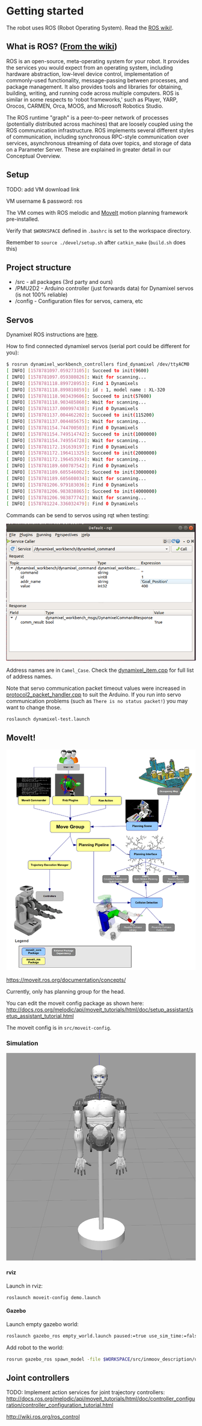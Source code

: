 # Getting started

The robot uses ROS (Robot Operating System). Read the [ROS wiki!](http://wiki.ros.org/).

## What is ROS? ([From the wiki](http://wiki.ros.org/ROS/Introduction))

ROS is an open-source, meta-operating system for your robot. It provides the services you would expect from an operating system, including hardware abstraction, low-level device control, implementation of commonly-used functionality, message-passing between processes, and package management. It also provides tools and libraries for obtaining, building, writing, and running code across multiple computers. ROS is similar in some respects to 'robot frameworks,' such as Player, YARP, Orocos, CARMEN, Orca, MOOS, and Microsoft Robotics Studio.

The ROS runtime "graph" is a peer-to-peer network of processes (potentially distributed across machines) that are loosely coupled using the ROS communication infrastructure. ROS implements several different styles of communication, including synchronous RPC-style communication over services, asynchronous streaming of data over topics, and storage of data on a Parameter Server. These are explained in greater detail in our Conceptual Overview.

## Setup

TODO: add VM download link

VM username & password: ros

The VM comes with ROS melodic and [MoveIt](https://moveit.ros.org/) motion planning framework pre-installed.

Verify that `$WORKSPACE` defined in `.bashrc`
is set to the workspace directory.

Remember to `source ./devel/setup.sh` after `catkin_make` (`build.sh` does this)

## Project structure

* /src - all packages (3rd party and ours)
* /PMU2D2 - Arduino controller (just forwards data) for Dynamixel servos (is not 100% reliable)
* /config - Configuration files for servos, camera, etc

## Servos

Dynamixel ROS instructions are [here](http://emanual.robotis.com/docs/en/software/dynamixel/dynamixel_workbench/).

How to find connected dynamixel servos (serial port could be different for you):

```sh
$ rosrun dynamixel_workbench_controllers find_dynamixel /dev/ttyACM0
[ INFO] [1578781097.059273105]: Succeed to init(9600)
[ INFO] [1578781097.059380826]: Wait for scanning...
[ INFO] [1578781118.899728953]: Find 1 Dynamixels
[ INFO] [1578781118.899810859]: id : 1, model name : XL-320
[ INFO] [1578781118.903439606]: Succeed to init(57600)
[ INFO] [1578781118.903485860]: Wait for scanning...
[ INFO] [1578781137.000997438]: Find 0 Dynamixels
[ INFO] [1578781137.004462202]: Succeed to init(115200)
[ INFO] [1578781137.004485675]: Wait for scanning...
[ INFO] [1578781154.744700503]: Find 0 Dynamixels
[ INFO] [1578781154.749514742]: Succeed to init(1000000)
[ INFO] [1578781154.749554728]: Wait for scanning...
[ INFO] [1578781172.191639197]: Find 0 Dynamixels
[ INFO] [1578781172.196411325]: Succeed to init(2000000)
[ INFO] [1578781172.196453934]: Wait for scanning...
[ INFO] [1578781189.600787542]: Find 0 Dynamixels
[ INFO] [1578781189.605546002]: Succeed to init(3000000)
[ INFO] [1578781189.605608034]: Wait for scanning...
[ INFO] [1578781206.979183036]: Find 0 Dynamixels
[ INFO] [1578781206.983838865]: Succeed to init(4000000)
[ INFO] [1578781206.983877742]: Wait for scanning...
[ INFO] [1578781224.336032479]: Find 0 Dynamixels
```

Commands can be send to servos using rqt when testing:

![](img/rqt_servo.PNG)

Address names are in `Camel_Case`.
Check the [dynamixel_item.cpp](https://github.com/ROBOTIS-GIT/dynamixel-workbench/blob/master/dynamixel_workbench_toolbox/src/dynamixel_workbench_toolbox/dynamixel_item.cpp) for full list of address names.

Note that servo communication packet timeout values were increased in [protocol2_packet_handler.cpp](src/DynamixelSDK/ros/src/dynamixel_sdk/protocol2_packet_handler.cpp)
to suit the Arduino. If you run into servo communication problems (such as `There is no status packet!`) you may want to change those.

```sh
roslaunch dynamixel-test.launch
```
## MoveIt!

![](./img/moveit_pipeline.png)

https://moveit.ros.org/documentation/concepts/

Currently, only has planning group for the head.

You can edit the moveit config package as shown here:
http://docs.ros.org/melodic/api/moveit_tutorials/html/doc/setup_assistant/setup_assistant_tutorial.html

The moveit config is in `src/moveit-config`.

### Simulation

![gazebo inmoov](img/inmoov_gazebo.png)

#### rviz

Launch in rviz:
```
roslaunch moveit-config demo.launch
```

#### Gazebo

Launch empty gazebo world:

```sh
roslaunch gazebo_ros empty_world.launch paused:=true use_sim_time:=false gui:=true throttled:=false recording:=false debug:=true
```

Add robot to the world:

```sh
rosrun gazebo_ros spawn_model -file $WORKSPACE/src/inmoov_description/urdf/inmoov-moveit-gazebo.urdf -urdf -x 0 -y 0 -z 1 -model inmoov
```

## Joint controllers

TODO: Implement action services for joint trajectory controllers:
http://docs.ros.org/melodic/api/moveit_tutorials/html/doc/controller_configuration/controller_configuration_tutorial.html

http://wiki.ros.org/ros_control